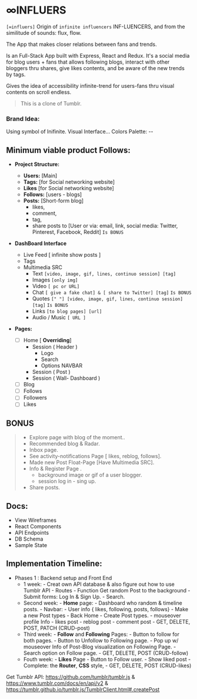 # ∞INFLUERS
`[∞influers]` Origin of `infinite influencers` INF-LUENCERS, and from the similitude of sounds: flux, flow.

The App that makes closer relations between fans and trends. 

Is an Full-Stack App built with Express, React and Redux. It's a social media for blog users + fans that allows following blogs, interact with other bloggers thru shares, give likes contents, and be aware of the new trends by tags.

Gives the idea of accessibility infinite-trend for users-fans thru visual contents on scroll endless.
> This is a clone of Tumblr.

### Brand Idea: 
Using symbol of Inifinite.
Visual Interface...
Colors Palette: --

## Minimum viable product Follows:
  - **Project Structure:** 
    - **Users:** [Main]
    - **Tags:**  [for Social networking website]
    - **Likes**  [for Social networking website]
    - **Follows:** [users - blogs]
    - **Posts:** [Short-form blog] 
        - likes, 
        - comment, 
        - tag,
        - share posts to [User or via: email, link, social media: Twitter, Pinterest, Facebook, Reddit] `Is BONUS`

 - **DashBoard Interface**
     - Live Feed [ infinite show posts ]
     - Tags
     - Multimedia SRC
        - Text `[video, image, gif, lines, continuo session] [tag]`
        - Images `[only img]`
        - Video `[ pc or URL]`
        - Chat `[ give a fake chat] & [ share to Twitter] [tag]` `Is BONUS`
        - Quotes `[" "] [video, image, gif, lines, continuo session] [tag]` `Is BONUS`
        - Links `[to blog pages] [url]`
        - Audio / Music `[ URL ]`

 - **Pages:**
    - [ ] Home [ **Overriding**]
        - Session ( Header )
            - Logo
            - Search
            - Options NAVBAR
        - Session ( Post )
        - Session ( Wall- Dashboard )
    - [ ] Blog
    - [ ] Follows 
    - [ ] Followers
    - [ ] Likes 

## BONUS
>    - Explore page with blog of the moment..
>    - Recommended blog & Radar.
>    - Inbox page.
>    - See activity-notifications Page [ likes, reblog, follows].
>    - Made new Post Float-Page [Have Multimedia SRC].
>    - Info & Register Page .
>        - background image or gif of a user blogger.
>        - session log in - sing up.
>   - Share posts.

## Docs: 
   * View Wireframes
   * React Components
   * API Endpoints
   * DB Schema
   * Sample State

## Implementation Timeline: 
- Phases 1 : Backend setup and Front End 
    * 1 week: 
            - Creat own API database & also figure out how to use Tumblr API
            - Routes
            - Function Get random Post to the background 
            - Submit forms: Log In & Sign Up.
            - Search.
    * Second week:
            - **Home** page:
                - Dashboard who random & timeline posts.
                - Navbar: 
                    - User info { likes, following, posts, follows}
                    - Make a new Post types
                    - Back Home 
                - Create Post types.
                - mouseover profile Info
                - likes post
                - reblog post
                - comment post
                - GET, DELETE, POST, PATCH (CRUD-post)
    * Third week:
           - **Follow** and **Following** Pages:
                - Button to follow for both pages.
                - Button to Unfollow to Following page.
                - Pop up w/ mouseover Info of Post-Blog visualization on Following Page.
                - Search option on Follow page.
                - GET, DELETE, POST (CRUD-follow)
    * Fouth week: 
            - **Likes** Page
                - Button to Follow user.
                - Show liked post
                - Complete: the **Router**, **CSS** style,
                - GET, DELETE, POST (CRUD-likes) 


Get Tumblr API: https://github.com/tumblr/tumblr.js  & https://www.tumblr.com/docs/en/api/v2 & https://tumblr.github.io/tumblr.js/TumblrClient.html#.createPost